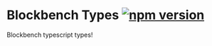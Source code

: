 # Blockbench Types [![npm version](https://img.shields.io/npm/v/blockbench-types)](https://www.npmjs.com/package/blockbench-types)

Blockbench typescript types!
